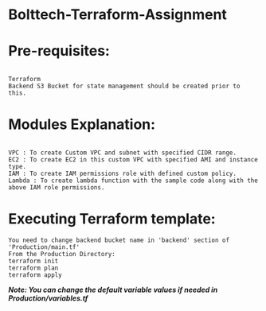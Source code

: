 # Bolttech-Terraform-Assignment

# Pre-requisites:

```

Terraform
Backend S3 Bucket for state management should be created prior to this.

```

# Modules Explanation:

```

VPC : To create Custom VPC and subnet with specified CIDR range.
EC2 : To create EC2 in this custom VPC with specified AMI and instance type.
IAM : To create IAM permissions role with defined custom policy.
Lambda : To create lambda function with the sample code along with the above IAM role permissions. 

```

# Executing Terraform template:

```
You need to change backend bucket name in 'backend' section of 'Production/main.tf'
From the Production Directory:
terraform init
terraform plan
terraform apply

```

***Note: You can change the default variable values if needed in Production/variables.tf***



